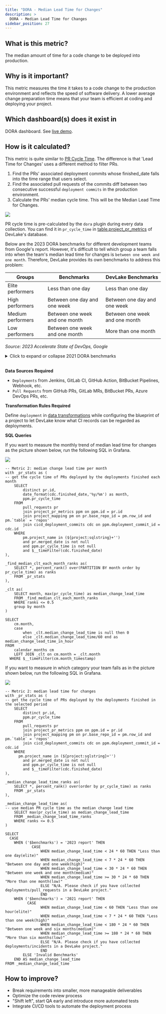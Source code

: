 ```yaml
---
title: "DORA - Median Lead Time for Changes"
description: >
  DORA - Median Lead Time for Changes
sidebar_position: 27
---
```


## What is this metric?

The median amount of time for a code change to be deployed into production.

## Why is it important?

This metric measures the time it takes to a code change to the production environment and reflects the speed of software delivery. A lower average change preparation time means that your team is efficient at coding and deploying your project.

## Which dashboard(s) does it exist in

DORA dashboard. See [live demo](https://grafana-lake.demo.devlake.io/grafana/d/qNo8_0M4z/dora?orgId=1).

## How is it calculated?
This metric is quite similar to [PR Cycle Time](PRCycleTime.md). The difference is that 'Lead Time for Changes' uses a different method to filter PRs.

1. Find the PRs' associated deployment commits whose finished_date falls into the time range that users select.
2. Find the associated pull requests of the commits diff between two consecutive successful `deployment commits` in the production environment.
3. Calculate the PRs' median cycle time. This will be the Median Lead Time for Changes.

![](../Configuration/images/lead_time_for_changes_definition.png)

PR cycle time is pre-calculated by the `dora` plugin during every data collection. You can find it in `pr_cycle_time` in [table.project_pr_metrics](https://devlake.apache.org/docs/DataModels/DevLakeDomainLayerSchema/#project_pr_metrics) of DevLake's database.

Below are the 2023 DORA benchmarks for different development teams from Google's report. However, it's difficult to tell which group a team falls into when the team's median lead time for changes is `between one week and one month`. Therefore, DevLake provides its own benchmarks to address this problem:

| Groups            | Benchmarks                       | DevLake Benchmarks              |
| ----------------- | -------------------------------- | ------------------------------- |
| Elite performers  | Less than one day                | Less than one day               |
| High performers   | Between one day and one week     | Between one day and one week    |
| Medium performers | Between one week and one month   | Between one week and one month  |
| Low performers    | Between one week and one month   | More than one month             |

<p><i>Source: 2023 Accelerate State of DevOps, Google</i></p>

<details>
<summary>Click to expand or collapse 2021 DORA benchmarks</summary>

| Groups            | Benchmarks                       | DevLake Benchmarks              |
| ----------------- | -------------------------------- | ------------------------------- |
| Elite performers  | Less than one hour               | Less than one hour              |
| High performers   | Between one day and one week     | Less than one week              |
| Medium performers | Between one month and six months | Between one week and six months |
| Low performers    | More than six months             | More than six months            |

<p><i>Source: 2021 Accelerate State of DevOps, Google</i></p>
</details>
<br>

<b>Data Sources Required</b>

- `Deployments` from Jenkins, GitLab CI, GitHub Action, BitBucket Pipelines, Webhook, etc. 
- `Pull Requests` from GitHub PRs, GitLab MRs, BitBucket PRs, Azure DevOps PRs, etc.

<b>Transformation Rules Required</b>

Define `deployment` in [data transformations](https://devlake.apache.org/docs/Configuration/Tutorial#step-3---add-transformations-optional) while configuring the blueprint of a project to let DevLake know what CI records can be regarded as deployments.

<b>SQL Queries</b>

If you want to measure the monthly trend of median lead time for changes as the picture shown below, run the following SQL in Grafana.

![](/img/Metrics/lead-time-for-changes-monthly.jpeg)

```
-- Metric 2: median change lead time per month
with _pr_stats as (
-- get the cycle time of PRs deployed by the deployments finished each month
	SELECT
		distinct pr.id,
		date_format(cdc.finished_date,'%y/%m') as month,
		ppm.pr_cycle_time
	FROM
		pull_requests pr
		join project_pr_metrics ppm on ppm.id = pr.id
		join project_mapping pm on pr.base_repo_id = pm.row_id and pm.`table` = 'repos'
		join cicd_deployment_commits cdc on ppm.deployment_commit_id = cdc.id
	WHERE
		pm.project_name in (${project:sqlstring}+'') 
		and pr.merged_date is not null
		and ppm.pr_cycle_time is not null
		and $__timeFilter(cdc.finished_date)
),

_find_median_clt_each_month_ranks as(
	SELECT *, percent_rank() over(PARTITION BY month order by pr_cycle_time) as ranks
	FROM _pr_stats
),

_clt as(
	SELECT month, max(pr_cycle_time) as median_change_lead_time
	FROM _find_median_clt_each_month_ranks
	WHERE ranks <= 0.5
	group by month
)

SELECT 
	cm.month,
	case 
		when _clt.median_change_lead_time is null then 0 
		else _clt.median_change_lead_time/60 end as median_change_lead_time_in_hour
FROM 
	calendar_months cm
	LEFT JOIN _clt on cm.month = _clt.month
  WHERE $__timeFilter(cm.month_timestamp)
```

If you want to measure in which category your team falls as in the picture shown below, run the following SQL in Grafana.

![](/img/Metrics/lead-time-for-changes-text.jpeg)

```
-- Metric 2: median lead time for changes
with _pr_stats as (
-- get the cycle time of PRs deployed by the deployments finished in the selected period
	SELECT
		distinct pr.id,
		ppm.pr_cycle_time
	FROM
		pull_requests pr 
		join project_pr_metrics ppm on ppm.id = pr.id
		join project_mapping pm on pr.base_repo_id = pm.row_id and pm.`table` = 'repos'
		join cicd_deployment_commits cdc on ppm.deployment_commit_id = cdc.id
	WHERE
	  pm.project_name in (${project:sqlstring}+'') 
		and pr.merged_date is not null
		and ppm.pr_cycle_time is not null
		and $__timeFilter(cdc.finished_date)
),

_median_change_lead_time_ranks as(
	SELECT *, percent_rank() over(order by pr_cycle_time) as ranks
	FROM _pr_stats
),

_median_change_lead_time as(
-- use median PR cycle time as the median change lead time
	SELECT max(pr_cycle_time) as median_change_lead_time
	FROM _median_change_lead_time_ranks
	WHERE ranks <= 0.5
)

SELECT 
  CASE
    WHEN ('$benchmarks') = '2023 report' THEN
			CASE
				WHEN median_change_lead_time < 24 * 60 THEN "Less than one day(elite)"
				WHEN median_change_lead_time < 7 * 24 * 60 THEN "Between one day and one week(high)"
				WHEN median_change_lead_time < 30 * 24 * 60 THEN "Between one week and one month(medium)"
				WHEN median_change_lead_time >= 30 * 24 * 60 THEN "More than one month(low)"
				ELSE "N/A. Please check if you have collected deployments/pull_requests in a DevLake project."
				END
    WHEN ('$benchmarks') = '2021 report' THEN
		  CASE
				WHEN median_change_lead_time < 60 THEN "Less than one hour(elite)"
				WHEN median_change_lead_time < 7 * 24 * 60 THEN "Less than one week(high)"
				WHEN median_change_lead_time < 180 * 24 * 60 THEN "Between one week and six months(medium)"
				WHEN median_change_lead_time >= 180 * 24 * 60 THEN "More than six months(low)"
				ELSE "N/A. Please check if you have collected deployments/incidents in a DevLake project."
				END
		ELSE 'Invalid Benchmarks'
	END AS median_change_lead_time
FROM _median_change_lead_time
```

## How to improve?

- Break requirements into smaller, more manageable deliverables
- Optimize the code review process
- "Shift left", start QA early and introduce more automated tests
- Integrate CI/CD tools to automate the deployment process
